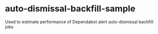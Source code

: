 # auto-dismissal-backfill-sample
Used to estimate performance of Dependabot alert auto-dismissal backfill jobs
